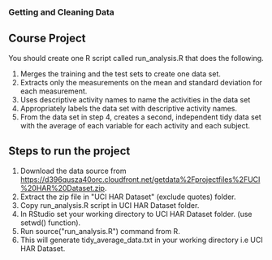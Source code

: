 ### Getting and Cleaning Data

## Course Project

You should create one R script called run_analysis.R that does the following.

1. Merges the training and the test sets to create one data set.
2. Extracts only the measurements on the mean and standard deviation for each measurement.
3. Uses descriptive activity names to name the activities in the data set
4. Appropriately labels the data set with descriptive activity names.
5. From the data set in step 4, creates a second, independent tidy data set with the average of each variable for each activity and each subject.


## Steps to run the project

1. Download the data source from https://d396qusza40orc.cloudfront.net/getdata%2Fprojectfiles%2FUCI%20HAR%20Dataset.zip.
2. Extract the zip file in "UCI HAR Dataset" (exclude quotes) folder.
3. Copy run_analysis.R script in UCI HAR Dataset folder.
4. In RStudio set your working directory to UCI HAR Dataset folder. (use setwd() function).
5. Run source("run_analysis.R") command from R.
6. This will generate tidy_average_data.txt in your working directory i.e UCI HAR Dataset.

